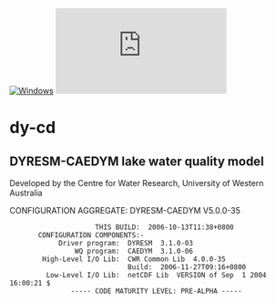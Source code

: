 [![Windows](https://svgshare.com/i/ZhY.svg)](https://svgshare.com/i/ZhY.svg)
[![Latest release](https://badgen.net/github/release/Naereen/Strapdown.js)](https://github.com/AquaticEcoDynamics/dy-cd/releases)

# dy-cd

## DYRESM-CAEDYM lake water quality model

Developed by the Centre for Water Research, University of Western Australia

CONFIGURATION  AGGREGATE:  DYRESM-CAEDYM V5.0.0-35

                         THIS BUILD:  2006-10-13T11:38+0800
           CONFIGURATION COMPONENTS:-
                Driver program:  DYRESM  3.1.0-03
                    WQ program:  CAEDYM  3.1.0-06
            High-Level I/O Lib:  CWR Common Lib  4.0.0-35
                                 Build:  2006-11-27T09:16+0800
             Low-Level I/O Lib:  netCDF Lib  VERSION of Sep  1 2004 16:00:21 $
                   ----- CODE MATURITY LEVEL: PRE-ALPHA -----

